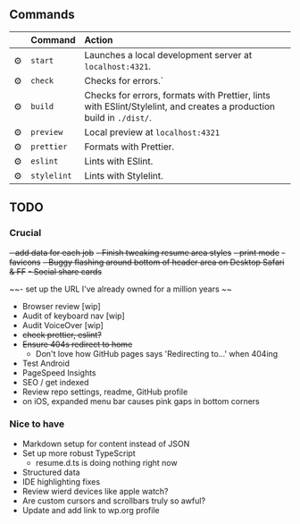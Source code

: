 ## Commands

|     | Command     | Action                                                                                                              |
| :-- | :---------- | :------------------------------------------------------------------------------------------------------------------ |
| ⚙️  | `start`     | Launches a local development server at `localhost:4321`.                                                            |
| ⚙️  | `check`     | Checks for errors.`                                                                                                 |
| ⚙️  | `build`     | Checks for errors, formats with Prettier, lints with ESlint/Stylelint, and creates a production build in `./dist/`. |
| ⚙️  | `preview`   | Local preview at `localhost:4321`                                                                                   |
| ⚙️  | `prettier`  | Formats with Prettier.                                                                                              |
| ⚙️  | `eslint`    | Lints with ESlint.                                                                                                  |
| ⚙️  | `stylelint` | Lints with Stylelint.                                                                                               |

## TODO

### Crucial

~~- add data for each job~~
~~- Finish tweaking resume area styles~~
~~- print mode~~
~~- favicons~~
~~- Buggy flashing around bottom of header area on Desktop Safari & FF~~
~~- Social share cards~~

~~- set up the URL I've already owned for a million years ~~

- Browser review [wip]
- Audit of keyboard nav [wip]
- Audit VoiceOver [wip]
- ~~check prettier, eslint?~~
- ~~Ensure 404s redirect to home~~
  - Don't love how GitHub pages says 'Redirecting to...' when 404ing
- Test Android
- PageSpeed Insights
- SEO / get indexed
- Review repo settings, readme, GitHub profile
- on iOS, expanded menu bar causes pink gaps in bottom corners

### Nice to have

- Markdown setup for content instead of JSON
- Set up more robust TypeScript
  - resume.d.ts is doing nothing right now
- Structured data
- IDE highlighting fixes
- Review wierd devices like apple watch?
- Are custom cursors and scrollbars truly so awful?
- Update and add link to wp.org profile
